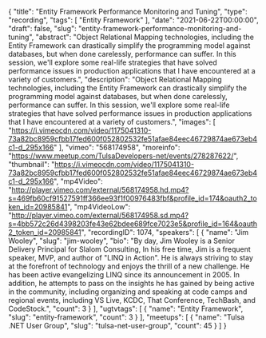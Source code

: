{
  "title": "Entity Framework Performance Monitoring and Tuning",
  "type": "recording",
  "tags": [
    "Entity Framework"
  ],
  "date": "2021-06-22T00:00:00",
  "draft": false,
  "slug": "entity-framework-performance-monitoring-and-tuning",
  "abstract": "Object Relational Mapping technologies, including the Entity Framework can drastically simplify the programming model against databases, but when done carelessly, performance can suffer. In this session, we'll explore some real-life strategies that have solved performance issues in production applications that I have encountered at a variety of customers.",
  "description": "Object Relational Mapping technologies, including the Entity Framework can drastically simplify the programming model against databases, but when done carelessly, performance can suffer. In this session, we'll explore some real-life strategies that have solved performance issues in production applications that I have encountered at a variety of customers.",
  "images": [
    "https://i.vimeocdn.com/video/1175041310-73a82bc8959cfbb17fed600f052802532fe51afae84eec46729874ae673eb4c1-d_295x166"
  ],
  "vimeo": "568174958",
  "moreinfo": "https://www.meetup.com/TulsaDevelopers-net/events/278287622/",
  "thumbnail": "https://i.vimeocdn.com/video/1175041310-73a82bc8959cfbb17fed600f052802532fe51afae84eec46729874ae673eb4c1-d_295x166",
  "mp4Video": "http://player.vimeo.com/external/568174958.hd.mp4?s=469fb60cf91527591ff366ee93f1f00976483fbf&profile_id=174&oauth2_token_id=20985841",
  "mp4VideoLow": "http://player.vimeo.com/external/568174958.sd.mp4?s=4bb572c26d4398203fe43e62bdee689fce7023e5&profile_id=164&oauth2_token_id=20985841",
  "recordingID": 1074,
  "speakers": [
    {
      "name": "Jim Wooley",
      "slug": "jim-wooley",
      "bio": "By day, Jim Wooley is a Senior Delivery Principal for Slalom Consulting, In his free time, Jim is a frequent speaker, MVP, and author of \"LINQ in Action\". He is always striving to stay at the forefront of technology and enjoys the thrill of a new challenge. He has been active evangelizing LINQ since its announcement in 2005. In addition, he attempts to pass on the insights he has gained by being active in the community, including organizing and speaking at code camps and regional events, including VS Live, KCDC, That Conference, TechBash, and CodeStock.",
      "count": 3
    }
  ],
  "ugtvtags": [
    {
      "name": "Entity Framework",
      "slug": "entity-framework",
      "count": 3
    }
  ],
  "meetups": [
    {
      "name": "Tulsa .NET User Group",
      "slug": "tulsa-net-user-group",
      "count": 45
    }
  ]
}